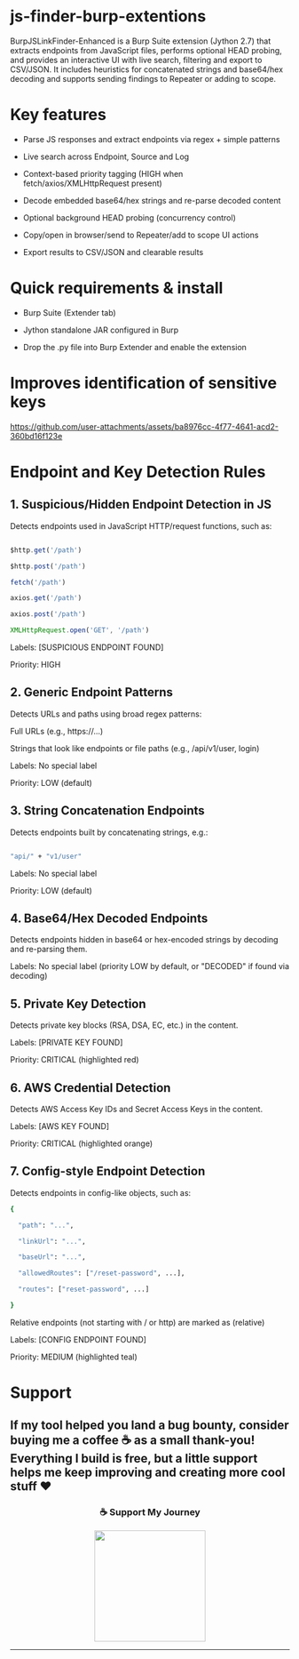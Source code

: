 # js-finder-burp-extentions
BurpJSLinkFinder-Enhanced is a Burp Suite extension (Jython 2.7) that extracts endpoints from JavaScript files, performs optional HEAD probing, and provides an interactive UI with live search, filtering and export to CSV/JSON. It includes heuristics for concatenated strings and base64/hex decoding and supports sending findings to Repeater or adding to scope.

# Key features

- Parse JS responses and extract endpoints via regex + simple patterns

- Live search across Endpoint, Source and Log

- Context-based priority tagging (HIGH when fetch/axios/XMLHttpRequest present)

- Decode embedded base64/hex strings and re-parse decoded content

- Optional background HEAD probing (concurrency control)

- Copy/open in browser/send to Repeater/add to scope UI actions

- Export results to CSV/JSON and clearable results

# Quick requirements & install

- Burp Suite (Extender tab)

- Jython standalone JAR configured in Burp

- Drop the .py file into Burp Extender and enable the extension

# Improves identification of sensitive keys

https://github.com/user-attachments/assets/ba8976cc-4f77-4641-acd2-360bd16f123e

# Endpoint and Key Detection Rules

## 1. Suspicious/Hidden Endpoint Detection in JS

Detects endpoints used in JavaScript HTTP/request functions, such as:

```javascript

$http.get('/path')

$http.post('/path')

fetch('/path')

axios.get('/path')

axios.post('/path')

XMLHttpRequest.open('GET', '/path')
```

Labels: [SUSPICIOUS ENDPOINT FOUND]

Priority: HIGH

## 2\. Generic Endpoint Patterns

Detects URLs and paths using broad regex patterns:

Full URLs (e.g., https://...)

Strings that look like endpoints or file paths (e.g., /api/v1/user, login)

Labels: No special label

Priority: LOW (default)

## 3\. String Concatenation Endpoints

Detects endpoints built by concatenating strings, e.g.:

```bash

"api/" + "v1/user"
```

Labels: No special label

Priority: LOW (default)

## 4\. Base64/Hex Decoded Endpoints

Detects endpoints hidden in base64 or hex-encoded strings by decoding and re-parsing them.

Labels: No special label (priority LOW by default, or "DECODED" if found via decoding)

## 5\. Private Key Detection

Detects private key blocks (RSA, DSA, EC, etc.) in the content.

Labels: [PRIVATE KEY FOUND]

Priority: CRITICAL (highlighted red)

## 6\. AWS Credential Detection

Detects AWS Access Key IDs and Secret Access Keys in the content.

Labels: [AWS KEY FOUND]

Priority: CRITICAL (highlighted orange)

## 7\. Config-style Endpoint Detection

Detects endpoints in config-like objects, such as:

```bash
{

  "path": "...",

  "linkUrl": "...",

  "baseUrl": "...",

  "allowedRoutes": ["/reset-password", ...],

  "routes": ["reset-password", ...]

}
```

Relative endpoints (not starting with / or http) are marked as (relative)

Labels: [CONFIG ENDPOINT FOUND]

Priority: MEDIUM (highlighted teal)

# Support
If my tool helped you land a bug bounty, consider buying me a coffee ☕️ as a small thank-you! Everything I build is free, but a little support helps me keep improving and creating more cool stuff ❤️
---

<div align="center">
  <h3>☕ Support My Journey</h3>
</div>


<div align="center">
  <a href="https://www.buymeacoffee.com/tobiasguta">
    <img src="https://cdn.buymeacoffee.com/buttons/v2/default-yellow.png" width="200" />
  </a>
</div>

---
